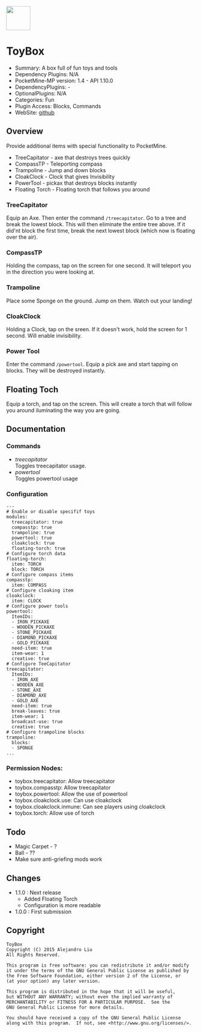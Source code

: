<img src="https://raw.githubusercontent.com/alejandroliu/bad-plugins/master/Media/icon-toy-box.png" style="width:64px;height:64px" width="64" height="64"/>

ToyBox
======

* Summary: A box full of fun toys and tools
* Dependency Plugins: N/A
* PocketMine-MP version: 1.4 - API 1.10.0
* DependencyPlugins: -
* OptionalPlugins: N/A
* Categories: Fun
* Plugin Access: Blocks, Commands
* WebSite: [github](https://github.com/alejandroliu/bad-plugins/tree/master/ToyBox)

Overview
--------

Provide additional items with special functionality to PocketMine.

* TreeCapitator - axe that destroys trees quickly
* CompassTP - Teleporting compass
* Trampoline - Jump and down blocks
* CloakClock - Clock that gives Invisibility
* PowerTool - pickax that destroys blocks instantly
* Floating Torch - Floating torch that follows you around

### TreeCapitator

Equip an Axe.  Then enter the command `/treecapitator`.  Go to a tree
and break the lowest block.  This will then eliminate the entire tree
above.  If it did'nt block the first time, break the next lowest block
(which now is floating over the air).

### CompassTP

Holding the compass, tap on the screen for one second.  It will
teleport you in the direction you were looking at.

### Trampoline

Place some Sponge on the ground.  Jump on them.  Watch out your
landing!

### CloakClock

Holding a Clock, tap on the sreen.  If it doesn't work, hold the
screen for 1 second.  Will enable invisibility.

### Power Tool

Enter the command `/powertool`.  Equip a pick axe and start tapping on
blocks.  They will be destroyed instantly.

## Floating Toch

Equip a torch, and tap on the screen.  This will create a torch that
will follow you around iluminating the way you are going.

Documentation
-------------

### Commands

* *treecapitator*  
  Toggles treecapitator usage.
* *powertool*  
  Toggles powertool usage

### Configuration

	---
	# Enable or disable specifif toys
	modules:
	  treecapitator: true
	  compasstp: true
	  trampoline: true
	  powertool: true
	  cloakclock: true
	  floating-torch: true
	# Configure torch data
	floating-torch:
	  item: TORCH
	  block: TORCH
	# Configure compass items
	compasstp:
	  item: COMPASS
	# Configure cloaking item
	cloakclock:
	  item: CLOCK
	# Configure power tools
	powertool:
	  ItemIDs:
	  - IRON_PICKAXE
	  - WOODEN_PICKAXE
	  - STONE_PICKAXE
	  - DIAMOND_PICKAXE
	  - GOLD_PICKAXE
	  need-item: true
	  item-wear: 1
	  creative: true
	# Configure TeeCapitator
	treecapitator:
	  ItemIDs:
	  - IRON_AXE
	  - WOODEN_AXE
	  - STONE_AXE
	  - DIAMOND_AXE
	  - GOLD_AXE
	  need-item: true
	  break-leaves: true
	  item-wear: 1
	  broadcast-use: true
	  creative: true
	# Configure trampoline blocks
	trampoline:
	  blocks:
	  - SPONGE
	...

### Permission Nodes:

* toybox.treecapitator: Allow treecapitator
* toybox.compasstp: Allow treecapitator
* toybox.powertool: Allow the use of powertool
* toybox.cloakclock.use: Can use cloakclock
* toybox.cloakclock.inmune: Can see players using cloakclock
* toybox.torch: Allow use of torch

Todo
----

* Magic Carpet - ?
* Ball - ??
* Make sure anti-griefing mods work

Changes
-------

* 1.1.0 : Next release
  * Added Floating Torch
  * Configuration is more readable
* 1.0.0 : First submission

Copyright
---------

    ToyBox
    Copyright (C) 2015 Alejandro Liu
    All Rights Reserved.

    This program is free software: you can redistribute it and/or modify
    it under the terms of the GNU General Public License as published by
    the Free Software Foundation, either version 2 of the License, or
    (at your option) any later version.

    This program is distributed in the hope that it will be useful,
    but WITHOUT ANY WARRANTY; without even the implied warranty of
    MERCHANTABILITY or FITNESS FOR A PARTICULAR PURPOSE.  See the
    GNU General Public License for more details.

    You should have received a copy of the GNU General Public License
    along with this program.  If not, see <http://www.gnu.org/licenses/>.
